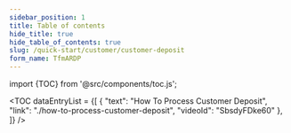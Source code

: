 ```yaml
---
sidebar_position: 1
title: Table of contents
hide_title: true
hide_table_of_contents: true
slug: /quick-start/customer/customer-deposit
form_name: TfmARDP
---
```


import {TOC} from '@src/components/toc.js';

<TOC
dataEntryList = {[
{
  "text": "How To Process Customer Deposit",
  "link": "./how-to-process-customer-deposit",
  "videoId": "SbsdyFDke60"
},
]}
/>

